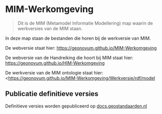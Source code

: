 MIM-Werkomgeving
================

>   Dit is de MIM (Metamodel Informatie Modellering) map waarin de werkversies
>   van de MIM staan.

In deze map staan de bestanden die horen bij de werkversie van MIM.

De webversie staat hier:
<https://geonovum.github.io/MIM-Werkomgeving>

De webversie van de Handreiking die hoort bij MIM staat hier:
<https://geonovum.github.io/HIM-Werkomgeving>

De werkversie van de MIM ontologie staat hier:
<https://geonovum.github.io/MIM-Werkomgeving/Werkversie/rdf/model

Publicatie definitieve versies
------------------------------

Definitieve versies worden gepubliceerd op
[docs.geostandaarden.nl](http://docs.geostandaarden.nl)
